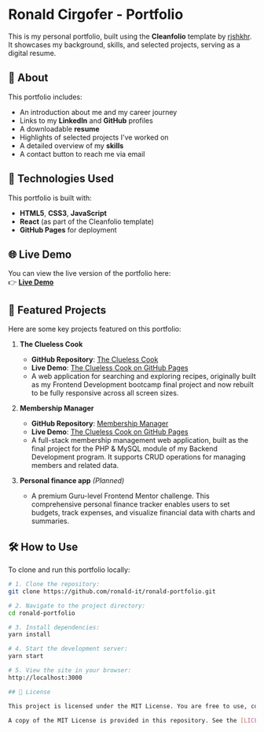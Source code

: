 # Ronald Cirgofer - Portfolio

This is my personal portfolio, built using the **Cleanfolio** template by [rjshkhr](https://github.com/rjshkhr/cleanfolio). It showcases my background, skills, and selected projects, serving as a digital resume.

## 📄 About  
This portfolio includes:
- An introduction about me and my career journey  
- Links to my **LinkedIn** and **GitHub** profiles  
- A downloadable **resume**  
- Highlights of selected projects I've worked on  
- A detailed overview of my **skills**  
- A contact button to reach me via email  

## 🚀 Technologies Used  
This portfolio is built with:
- **HTML5**, **CSS3**, **JavaScript**  
- **React** (as part of the Cleanfolio template)  
- **GitHub Pages** for deployment  

## 🌐 Live Demo
You can view the live version of the portfolio here:  
👉 **[Live Demo](https://ronald-it.github.io/)**  

## 📂 Featured Projects  

Here are some key projects featured on this portfolio:

1. **The Clueless Cook**  
   - **GitHub Repository**: [The Clueless Cook](https://github.com/ronald-it/the-clueless-cook)  
   - **Live Demo**: [The Clueless Cook on GitHub Pages](https://the-clueless-cook.onrender.com/)  
   - A web application for searching and exploring recipes, originally built as my Frontend Development bootcamp final project and now rebuilt to be fully responsive across all screen sizes.

2. **Membership Manager** 
   - **GitHub Repository**: [Membership Manager](https://github.com/ronald-it/membership-manager)  
   - **Live Demo**: [The Clueless Cook on GitHub Pages](https://membership-manager.onrender.com/) 
   - A full-stack membership management web application, built as the final project for the PHP & MySQL module of my Backend Development program. It supports CRUD operations for managing members and related data.

3. **Personal finance app** *(Planned)*  
   - A premium Guru-level Frontend Mentor challenge. This comprehensive personal finance tracker enables users to set budgets, track expenses, and visualize financial data with charts and summaries.

## 🛠 How to Use  

To clone and run this portfolio locally:

```bash
# 1. Clone the repository:
git clone https://github.com/ronald-it/ronald-portfolio.git

# 2. Navigate to the project directory:
cd ronald-portfolio

# 3. Install dependencies:
yarn install

# 4. Start the development server:
yarn start

# 5. View the site in your browser:
http://localhost:3000

## 📄 License

This project is licensed under the MIT License. You are free to use, copy, modify, merge, publish, distribute, sublicense, and/or sell copies of the Software, subject to the conditions listed in the license.  

A copy of the MIT License is provided in this repository. See the [LICENSE](https://github.com/ronald-it/ronald-portfolio/blob/main/LICENSE) file for more details.
